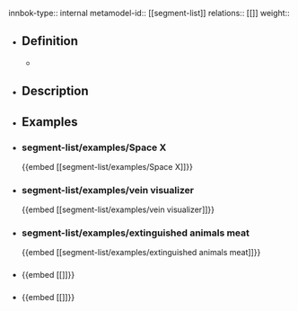innbok-type:: internal
metamodel-id:: [[segment-list]]
relations:: [[]]
weight:: 

- ## Definition
  - 
- ## Description
- ## Examples
- ### segment-list/examples/Space X
  {{embed [[segment-list/examples/Space X]]}}
- ### segment-list/examples/vein visualizer
  {{embed [[segment-list/examples/vein visualizer]]}}
- ### segment-list/examples/extinguished animals meat
  {{embed [[segment-list/examples/extinguished animals meat]]}}
- ### 
  {{embed [[]]}}
- ### 
  {{embed [[]]}}


